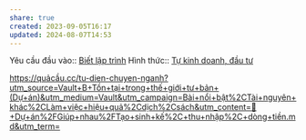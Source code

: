 ```yaml
---
share: true
created: 2023-09-05T16:17
updated: 2024-08-07T14:53
---
```

Yêu cầu đầu vào:: [Biết lập trình](../../../1%20Y%C3%AAu%20c%E1%BA%A7u%20%C4%91%E1%BA%A7u%20v%C3%A0o/Theo%20ki%E1%BA%BFn%20th%E1%BB%A9c,%20k%E1%BB%B9%20n%C4%83ng/Bi%E1%BA%BFt%20l%E1%BA%ADp%20tr%C3%ACnh.md)
Hình thức:: [Tự kinh doanh, đầu tư](../../../2%20H%C3%ACnh%20th%E1%BB%A9c/T%E1%BB%B1%20kinh%20doanh,%20%C4%91%E1%BA%A7u%20t%C6%B0.md)


https://quảcầu.cc/tu-dien-chuyen-nganh?utm_source=Vault+B+Tồn+tại+trong+thế+giới+tư+bản+(Dự+án)&utm_medium=Vault&utm_campaign=Bài+nổi+bật%2CTài+nguyên+khác%2CLàm+việc+hiệu+quả%2Cdịch%2Csách&utm_content=📐+Dự+án%2FGiúp+nhau%2FTạo+sinh+kế%2C+thu+nhập%2C+dòng+tiền.md&utm_term=